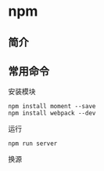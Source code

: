 # npm

## 简介

## 常用命令

安装模块
```
npm install moment --save
npm install webpack --dev
```

运行
```
npm run server
```

换源

